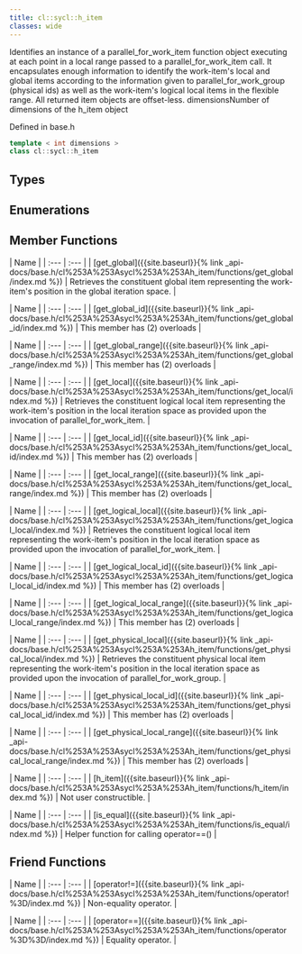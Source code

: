 ```yaml
---
title: cl::sycl::h_item
classes: wide
---
```



Identifies an instance of a parallel_for_work_item function object executing at each point in a local range passed to a parallel_for_work_item call. It encapsulates enough information to identify the work-item's local and global items according to the information given to parallel_for_work_group (physical ids) as well as the work-item's logical local items in the flexible range. All returned item objects are offset-less. dimensionsNumber of dimensions of the h_item object 

Defined in base.h

```cpp
template < int dimensions >
class cl::sycl::h_item
```

## Types

## Enumerations

## Member Functions

  | Name |
| :--- | :--- |
| [get\_global]({{site.baseurl}}{% link _api-docs/base.h/cl%253A%253Asycl%253A%253Ah_item/functions/get_global/index.md %}) | Retrieves the constituent global item representing the work-item's position in the global iteration space.  |

  | Name |
| :--- | :--- |
| [get\_global\_id]({{site.baseurl}}{% link _api-docs/base.h/cl%253A%253Asycl%253A%253Ah_item/functions/get_global_id/index.md %}) | This member has (2) overloads |

  | Name |
| :--- | :--- |
| [get\_global\_range]({{site.baseurl}}{% link _api-docs/base.h/cl%253A%253Asycl%253A%253Ah_item/functions/get_global_range/index.md %}) | This member has (2) overloads |

  | Name |
| :--- | :--- |
| [get\_local]({{site.baseurl}}{% link _api-docs/base.h/cl%253A%253Asycl%253A%253Ah_item/functions/get_local/index.md %}) | Retrieves the constituent logical local item representing the work-item's position in the local iteration space as provided upon the invocation of parallel_for_work_item.  |

  | Name |
| :--- | :--- |
| [get\_local\_id]({{site.baseurl}}{% link _api-docs/base.h/cl%253A%253Asycl%253A%253Ah_item/functions/get_local_id/index.md %}) | This member has (2) overloads |

  | Name |
| :--- | :--- |
| [get\_local\_range]({{site.baseurl}}{% link _api-docs/base.h/cl%253A%253Asycl%253A%253Ah_item/functions/get_local_range/index.md %}) | This member has (2) overloads |

  | Name |
| :--- | :--- |
| [get\_logical\_local]({{site.baseurl}}{% link _api-docs/base.h/cl%253A%253Asycl%253A%253Ah_item/functions/get_logical_local/index.md %}) | Retrieves the constituent logical local item representing the work-item's position in the local iteration space as provided upon the invocation of parallel_for_work_item.  |

  | Name |
| :--- | :--- |
| [get\_logical\_local\_id]({{site.baseurl}}{% link _api-docs/base.h/cl%253A%253Asycl%253A%253Ah_item/functions/get_logical_local_id/index.md %}) | This member has (2) overloads |

  | Name |
| :--- | :--- |
| [get\_logical\_local\_range]({{site.baseurl}}{% link _api-docs/base.h/cl%253A%253Asycl%253A%253Ah_item/functions/get_logical_local_range/index.md %}) | This member has (2) overloads |

  | Name |
| :--- | :--- |
| [get\_physical\_local]({{site.baseurl}}{% link _api-docs/base.h/cl%253A%253Asycl%253A%253Ah_item/functions/get_physical_local/index.md %}) | Retrieves the constituent physical local item representing the work-item's position in the local iteration space as provided upon the invocation of parallel_for_work_group.  |

  | Name |
| :--- | :--- |
| [get\_physical\_local\_id]({{site.baseurl}}{% link _api-docs/base.h/cl%253A%253Asycl%253A%253Ah_item/functions/get_physical_local_id/index.md %}) | This member has (2) overloads |

  | Name |
| :--- | :--- |
| [get\_physical\_local\_range]({{site.baseurl}}{% link _api-docs/base.h/cl%253A%253Asycl%253A%253Ah_item/functions/get_physical_local_range/index.md %}) | This member has (2) overloads |

  | Name |
| :--- | :--- |
| [h\_item]({{site.baseurl}}{% link _api-docs/base.h/cl%253A%253Asycl%253A%253Ah_item/functions/h_item/index.md %}) | Not user constructible.  |

  | Name |
| :--- | :--- |
| [is\_equal]({{site.baseurl}}{% link _api-docs/base.h/cl%253A%253Asycl%253A%253Ah_item/functions/is_equal/index.md %}) | Helper function for calling operator==() |


## Friend Functions

  | Name |
| :--- | :--- |
| [operator!=]({{site.baseurl}}{% link _api-docs/base.h/cl%253A%253Asycl%253A%253Ah_item/functions/operator!%3D/index.md %}) | Non-equality operator.  |

  | Name |
| :--- | :--- |
| [operator==]({{site.baseurl}}{% link _api-docs/base.h/cl%253A%253Asycl%253A%253Ah_item/functions/operator%3D%3D/index.md %}) | Equality operator.  |

